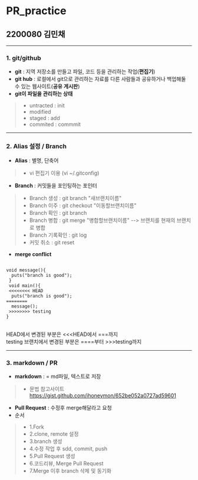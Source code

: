# PR_practice
## 2200080 김민채 
- - -
### 1. git/github   
* **git** : 지역 저장소를 만들고 파일, 코드 등을 관리하는 작업(**편집기**)   
* **git hub** : 로컬에서 git으로 관리하는 자료를 다른 사람들과 공유하거나 백업해둘 수 있는 웹사이트(**공유 게시판**)   
* **git이 파일을 관리하는 상태**   
> * untracted : init   
> * modified   
> * staged : add   
> * commited : commmit   
- - -
### 2. Alias 설정 / Branch     
* **Alias** : 별명, 단축어   
> * vi 편집기 이용 (vi ~/.gitconfig)   
* **Branch** : 커밋들을 포인팅하는 포인터    
> * Branch 생성 : git branch "새브랜치이름"   
> * Branch 이주 : git checkout "이동할브랜치이름"   
> * Branch 확인 : git branch   
> * Branch 병합 : git merge "병합할브랜치이름" --> 브랜치를 현재의 브랜치로 병합   
> * Branch 기록확인 : git log   
> * 커밋 취소 : git reset      
* **merge conflict**   
<pre>
<code>
void message(){
  puts("branch is good");
 }
 void main(){
 <<<<<<<< HEAD
  puts("branch is good");
========
  message();
 >>>>>>>> testing
}
</code>
</pre>
HEAD에서 변경된 부분은 <<<HEAD에서 ===까지   
testing 브랜치에서 변경된 부분은 ====부터 >>>testing까지
- - -
### 3. markdown / PR
* **markdown** : = md파일, 텍스트로 저장
> * 문법 참고사이트 https://gist.github.com/ihoneymon/652be052a0727ad59601  
* **Pull Request** : 수정후 merge해달라고 요청      
* 순서
> * 1.Fork
> * 2.clone, remote 설정
> * 3.branch 생성
> * 4.수정 작업 후 sdd, commit, push
> * 5.Pull Request 생성
> * 6.코드리뷰, Merge Pull Request
> * 7.Merge 이후 branch 삭제 및 동기화
